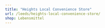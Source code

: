 ```yaml
---
title: "Heights Local Convenience Store"
url: /leeds/heights-local-convenience-store/
shop: Lebensmittel
---
```

